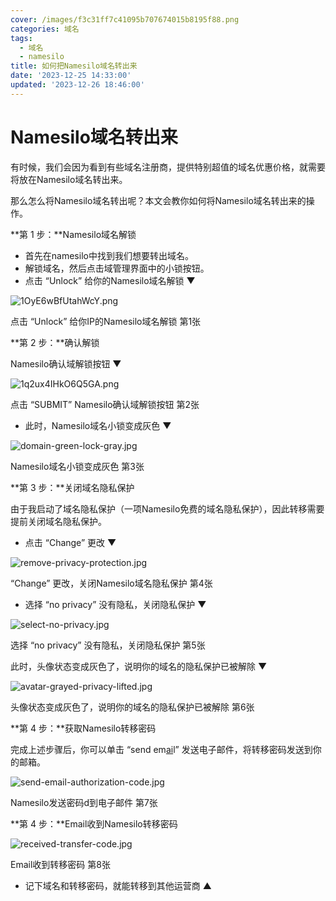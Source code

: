 ```yaml
---
cover: /images/f3c31ff7c41095b707674015b8195f88.png
categories: 域名
tags:
  - 域名
  - namesilo
title: 如何把Namesilo域名转出来
date: '2023-12-25 14:33:00'
updated: '2023-12-26 18:46:00'
---
```


# Namesilo域名转出来


有时候，我们会因为看到有些域名注册商，提供特别超值的域名优惠价格，就需要将放在Namesilo域名转出来。


那么怎么将Namesilo域名转出呢？本文会教你如何将Namesilo域名转出来的操作。


**第 1 步：**Namesilo域名解锁

- 首先在namesilo中找到我们想要转出域名。
- 解锁域名，然后点击域管理界面中的小锁按钮。
- 点击 “Unlock” 给你的Namesilo域名解锁 ▼

![1OyE6wBfUtahWcY.png](/images/f3c31ff7c41095b707674015b8195f88.png)


点击 “Unlock” 给你IP的Namesilo域名解锁 第1张


**第 2 步：**确认解锁


Namesilo确认域解锁按钮 ▼


![1q2ux4IHkO6Q5GA.png](/images/ec04071ebe6974a87197f8ea2ed9d845.png)


点击 “SUBMIT” Namesilo确认域解锁按钮 第2张

- 此时，Namesilo域名小锁变成灰色 ▼

![domain-green-lock-gray.jpg](/images/f86084c14ff5793bc5901c7a090a09a7.jpg)


Namesilo域名小锁变成灰色 第3张


**第 3 步：**关闭域名隐私保护


由于我启动了域名隐私保护（一项Namesilo免费的域名隐私保护），因此转移需要提前关闭域名隐私保护。

- 点击 “Change” 更改 ▼

![remove-privacy-protection.jpg](/images/89a06524ecaf6e3119474978dab0a468.jpg)


“Change” 更改，关闭Namesilo域名隐私保护 第4张

- 选择 “no privacy” 没有隐私，关闭隐私保护 ▼

![select-no-privacy.jpg](/images/46ec67a894c43cf7de27269f964f58fc.jpg)


选择 “no privacy” 没有隐私，关闭隐私保护 第5张


此时，头像状态变成灰色了，说明你的域名的隐私保护已被解除 ▼


![avatar-grayed-privacy-lifted.jpg](/images/5fa25dead6025eef975fbf7736938d2c.jpg)


头像状态变成灰色了，说明你的域名的隐私保护已被解除 第6张


**第 4 步：**获取Namesilo转移密码


完成上述步骤后，你可以单击 “send em[ai](https://www.chenweiliang.com/ai/)l” 发送电子邮件，将转移密码发送到你的邮箱。


![send-email-authorization-code.jpg](/images/f7f859d4f4b566f04494af29838760ec.jpg)


Namesilo发送密码d到电子邮件 第7张


**第 4 步：**Email收到Namesilo转移密码


![received-transfer-code.jpg](/images/0d3b68e1f1d147f856935aab114dd429.jpg)


Email收到转移密码 第8张

- 记下域名和转移密码，就能转移到其他运营商 ▲
